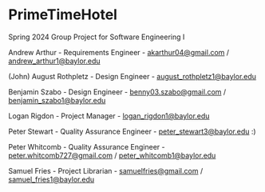 # PrimeTimeHotel
Spring 2024 Group Project for Software Engineering I

Andrew Arthur - Requirements Engineer - akarthur04@gmail.com / andrew_arthur1@baylor.edu

(John) August Rothpletz - Design Engineer - august_rothpletz1@baylor.edu

Benjamin Szabo - Design Engineer - benny03.szabo@gmail.com / benjamin_szabo1@baylor.edu

Logan Rigdon - Project Manager - logan_rigdon1@baylor.edu

Peter Stewart - Quality Assurance Engineer - peter_stewart3@baylor.edu :)

Peter Whitcomb - Quality Assurance Engineer - peter.whitcomb727@gmail.com / peter_whitcomb1@baylor.edu

Samuel Fries - Project Librarian - samuelfries@gmail.com / samuel_fries1@baylor.edu

